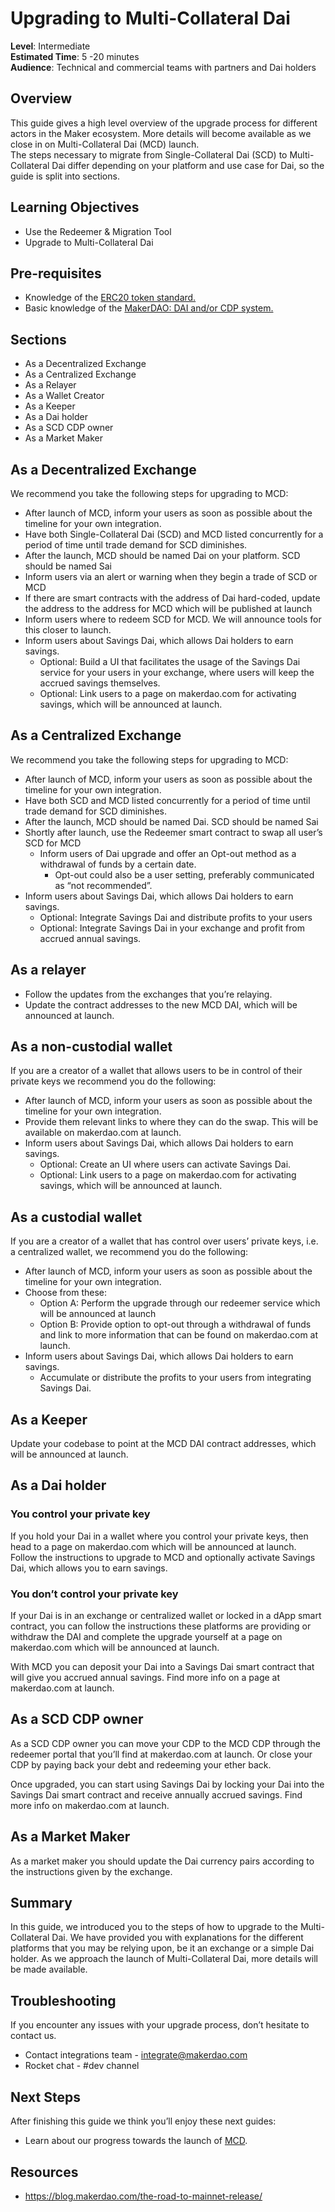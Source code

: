 # Upgrading to Multi-Collateral Dai    
**Level**: Intermediate   
**Estimated Time**: 5 -20 minutes    
**Audience**: Technical and commercial teams with partners and Dai holders
## Overview
This guide gives a high level overview of the upgrade process for different actors in the Maker ecosystem. More details will become available as we close in on Multi-Collateral Dai (MCD) launch.  
The steps necessary to migrate from Single-Collateral Dai (SCD) to Multi-Collateral Dai differ depending on your platform and use case for Dai, so the guide is split into sections.  

## Learning Objectives
- Use the Redeemer & Migration Tool
- Upgrade to Multi-Collateral Dai

## Pre-requisites
- Knowledge of the [ERC20 token standard.](https://github.com/ethereum/EIPs/blob/master/EIPS/eip-20.md)
- Basic knowledge of the [MakerDAO: DAI and/or CDP system.](https://github.com/makerdao/awesome-makerdao) 
  
## Sections
- As a Decentralized Exchange
- As a Centralized Exchange
- As a Relayer
- As a Wallet Creator
- As a Keeper
- As a Dai holder
- As a SCD CDP owner
- As a Market Maker

## As a Decentralized Exchange
We recommend you take the following steps for upgrading to MCD:    
- After launch of MCD, inform your users as soon as possible about the timeline for your own integration.
- Have both Single-Collateral Dai (SCD) and MCD listed concurrently for a period of time until trade demand for SCD diminishes.
- After the launch, MCD should be named Dai on your platform. SCD should be named Sai
- Inform users via an alert or warning when they begin a trade of SCD or MCD
- If there are smart contracts with the address of Dai hard-coded, update the address to the address for MCD which will be published at launch
- Inform users where to redeem SCD for MCD. We will announce tools for this closer to launch.
- Inform users about Savings Dai, which allows Dai holders to earn savings.
  - Optional: Build a UI that facilitates the usage of the Savings Dai service for your users in your exchange, where users will keep the accrued savings themselves.
  - Optional: Link users to a page on makerdao.com for activating savings, which will be announced at launch.    
  
## As a Centralized Exchange
We recommend you take the following steps for upgrading to MCD:
- After launch of MCD, inform your users as soon as possible about the timeline for your own integration.
- Have both SCD and MCD listed concurrently for a period of time until trade demand for SCD diminishes.
- After the launch, MCD should be named Dai. SCD should be named Sai
- Shortly after launch, use the Redeemer smart contract to swap all user’s SCD for MCD
  - Inform users of Dai upgrade and offer an Opt-out method as a withdrawal of funds by a certain date.
    - Opt-out could also be a user setting, preferably communicated as “not recommended”.  
- Inform users about Savings Dai, which allows Dai holders to earn savings.
  - Optional: Integrate Savings Dai and distribute profits to your users
  - Optional: Integrate Savings Dai in your exchange and profit from accrued annual savings. 

## As a relayer
- Follow the updates from the exchanges that you’re relaying. 
- Update the contract addresses to the new MCD DAI, which will be announced at launch.

## As a non-custodial wallet 
If you are a creator of a wallet that allows users to be in control of their private keys we recommend you do the following:
- After launch of MCD, inform your users as soon as possible about the timeline for your own integration.
- Provide them relevant links to where they can do the swap. This will be available on makerdao.com at launch.
- Inform users about Savings Dai, which allows Dai holders to earn savings.
    - Optional: Create an UI where users can activate Savings Dai.
    - Optional: Link users to a page on makerdao.com for activating savings, which will be announced at launch. 

## As a custodial wallet
If you are a creator of a wallet that has control over users’ private keys, i.e. a centralized wallet, we recommend you do the following:
- After launch of MCD, inform your users as soon as possible about the timeline for your own integration.
- Choose from these:
  - Option A: Perform the upgrade through our redeemer service which will be announced at launch
  - Option B: Provide option to opt-out through a withdrawal of funds and link to more information that can be found on makerdao.com at launch. 
- Inform users about Savings Dai, which allows Dai holders to earn savings. 
  - Accumulate or distribute the profits to your users from integrating Savings Dai.
  
## As a Keeper
Update your codebase to point at the MCD DAI contract addresses, which will be announced at launch.    

## As a Dai holder    
### You control your private key
If you hold your Dai in a wallet where you control your private keys, then head to a page on makerdao.com which will be announced at launch. Follow the instructions to upgrade to MCD and optionally activate Savings Dai, which allows you to earn savings.    

### You don’t control your private key
If your Dai is in an exchange or centralized wallet or locked in a dApp smart contract, you can follow the instructions these platforms are providing or withdraw the DAI and complete the upgrade yourself at a page on makerdao.com which will be announced at launch. 

With MCD you can deposit your Dai into a Savings Dai smart contract that will give you accrued annual savings. Find more info on a page at makerdao.com at launch. 

## As a SCD CDP owner    
As a SCD CDP owner you can move your CDP to the MCD CDP through the redeemer portal that you’ll find at makerdao.com at launch. Or close your CDP by paying back your debt and redeeming your ether back.    

Once upgraded, you can start using Savings Dai by locking your Dai into the Savings Dai smart contract and receive annually accrued savings. Find more info on makerdao.com at launch. 

## As a Market Maker    
As a market maker you should update the Dai currency pairs according to the instructions given by the exchange.    

## Summary
In this guide, we introduced you to the steps of how to upgrade to the Multi-Collateral Dai. We have provided you with explanations for the different platforms that you may be relying upon, be it an exchange or a simple Dai holder. As we approach the launch of Multi-Collateral Dai, more details will be made available.    

## Troubleshooting    
If you encounter any issues with your upgrade process, don’t hesitate to contact us.
- Contact integrations team - integrate@makerdao.com
- Rocket chat - #dev channel

## Next Steps     
After finishing this guide we think you’ll enjoy these next guides:
- Learn about our progress towards the launch of [MCD](https://blog.makerdao.com/the-road-to-mainnet-release).

## Resources
- https://blog.makerdao.com/the-road-to-mainnet-release/ 
